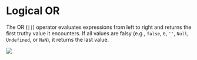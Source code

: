 # Logical OR

The OR (<code>||</code>) operator evaluates expressions from left to right and returns the first truthy value it encounters. If all values are falsy (e.g., <code>false</code>, <code>0</code>, <code>''</code>, <code>Null</code>, <code>Undefined</code>, or <code>NaN</code>), it returns the last value.

![](/assets/or.png)
